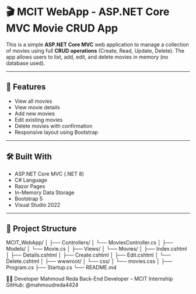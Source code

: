 # 🎬 MCIT WebApp - ASP.NET Core MVC Movie CRUD App

This is a simple **ASP.NET Core MVC** web application to manage a collection of movies using full **CRUD operations** (Create, Read, Update, Delete). The app allows users to list, add, edit, and delete movies in memory (no database used).

---

## 📌 Features

- View all movies
- View movie details
- Add new movies
- Edit existing movies
- Delete movies with confirmation
- Responsive layout using Bootstrap

---

## 🛠️ Built With

- ASP.NET Core MVC (.NET 8)
- C# Language
- Razor Pages
- In-Memory Data Storage
- Bootstrap 5
- Visual Studio 2022

---

## 📂 Project Structure
MCIT_WebApp/
│
├── Controllers/
│ └── MoviesController.cs
│
├── Models/
│ └── Movie.cs
│
├── Views/
│ └── Movies/
│ ├── Index.cshtml
│ ├── Details.cshtml
│ ├── Create.cshtml
│ ├── Edit.cshtml
│ └── Delete.cshtml
│
├── wwwroot/
│ └── css/
│ └── movies.css
│
├── Program.cs
├── Startup.cs
└── README.md

🧑‍💻 Developer
Mahmoud Reda
Back-End Developer – MCIT Internship
GitHub: @mahmoudreda4424




